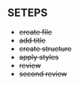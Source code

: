 ## SETEPS

  - ~~create file~~
  - ~~add title~~
  - ~~create structure~~
  - ~~apply styles~~
  - ~~review~~
  - ~~second review~~